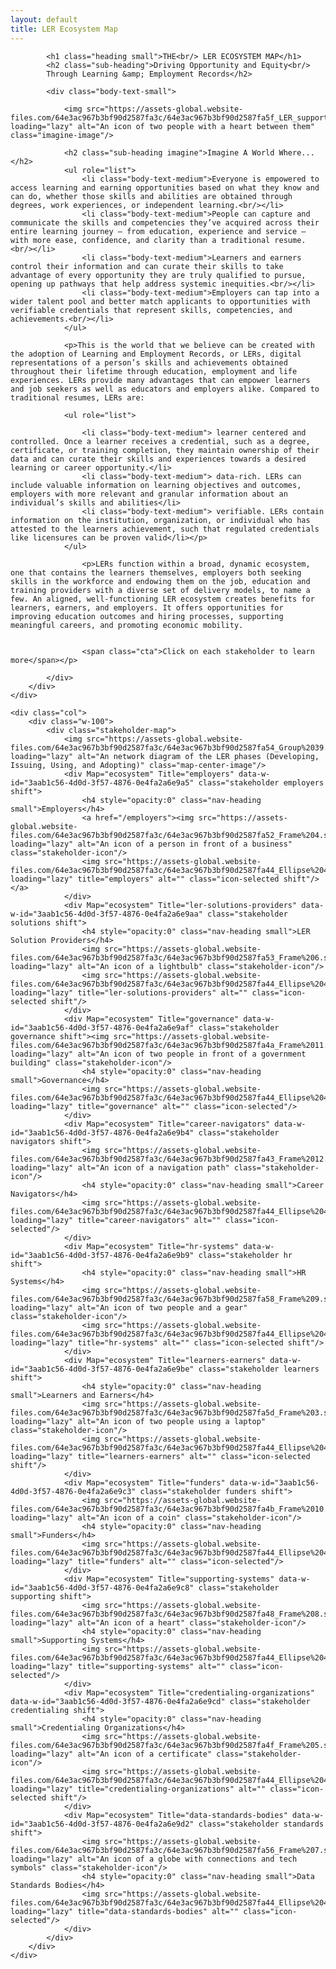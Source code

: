 ```yaml
---
layout: default
title: LER Ecosystem Map
---
```


<div class="container-fluid section-intro">
    <div class="row">
        <div class="col">

			<h1 class="heading small">THE<br/> LER ECOSYSTEM MAP</h1>
			<h2 class="sub-heading">Driving Opportunity and Equity<br/>
			Through Learning &amp; Employment Records</h2>

			<div class="body-text-small">

 				<img src="https://assets-global.website-files.com/64e3ac967b3bf90d2587fa3c/64e3ac967b3bf90d2587fa5f_LER_support.svg" loading="lazy" alt="An icon of two people with a heart between them" class="imagine-image"/>

				<h2 class="sub-heading imagine">Imagine A World Where...</h2>
				<ul role="list">
					<li class="body-text-medium">Everyone is empowered to access learning and earning opportunities based on what they know and can do, whether those skills and abilities are obtained through degrees, work experiences, or independent learning.<br/>‍</li>
					<li class="body-text-medium">People can capture and communicate the skills and competencies they’ve acquired across their entire learning journey — from education, experience and service — with more ease, confidence, and clarity than a traditional resume.<br/>‍</li>
					<li class="body-text-medium">Learners and earners control their information and can curate their skills to take advantage of every opportunity they are truly qualified to pursue, opening up pathways that help address systemic inequities.<br/>‍</li>
					<li class="body-text-medium">Employers can tap into a wider talent pool and better match applicants to opportunities with verifiable credentials that represent skills, competencies, and achievements.<br/>‍</li>
				</ul>

				<p>This is the world that we believe can be created with the adoption of Learning and Employment Records, or LERs, digital representations of a person’s skills and achievements obtained throughout their lifetime through education, employment and life experiences. LERs provide many advantages that can empower learners and job seekers as well as educators and employers alike. Compared to traditional resumes, LERs are:
				
				<ul role="list">

					<li class="body-text-medium"> learner centered and controlled. Once a learner receives a credential, such as a degree, certificate, or training completion, they maintain ownership of their data and can curate their skills and experiences towards a desired learning or career opportunity.</li>
					<li class="body-text-medium"> data-rich. LERs can include valuable information on learning objectives and outcomes, employers with more relevant and granular information about an individual’s skills and abilities</li>
					<li class="body-text-medium"> verifiable. LERs contain information on the institution, organization, or individual who has attested to the learners achievement, such that regulated credentials like licensures can be proven valid</li></p>
				</ul>

					<p>LERs function within a broad, dynamic ecosystem, one that contains the learners themselves, employers both seeking skills in the workforce and endowing them on the job, education and training providers with a diverse set of delivery models, to name a few. An aligned, well-functioning LER ecosystem creates benefits for learners, earners, and employers. It offers opportunities for improving education outcomes and hiring processes, supporting meaningful careers, and promoting economic mobility.
	
	
 					<span class="cta">Click on each stakeholder to learn more</span></p>
	
			</div>
		</div>
	</div>

	<div class="col">
		<div class="w-100">
			<div class="stakeholder-map">
				<img src="https://assets-global.website-files.com/64e3ac967b3bf90d2587fa3c/64e3ac967b3bf90d2587fa54_Group%2039.svg" loading="lazy" alt="An network diagram of the LER phases (Developing, Issuing, Using, and Adopting)" class="map-center-image"/>
				<div Map="ecosystem" Title="employers" data-w-id="3aab1c56-4d0d-3f57-4876-0e4fa2a6e9a5" class="stakeholder employers shift">
					<h4 style="opacity:0" class="nav-heading small">Employers</h4>
					<a href="/employers"><img src="https://assets-global.website-files.com/64e3ac967b3bf90d2587fa3c/64e3ac967b3bf90d2587fa52_Frame%204.svg" loading="lazy" alt="An icon of a person in front of a business" class="stakeholder-icon"/>
					<img src="https://assets-global.website-files.com/64e3ac967b3bf90d2587fa3c/64e3ac967b3bf90d2587fa44_Ellipse%2046.svg" loading="lazy" title="employers" alt="" class="icon-selected shift"/></a>
				</div>
				<div Map="ecosystem" Title="ler-solutions-providers" data-w-id="3aab1c56-4d0d-3f57-4876-0e4fa2a6e9aa" class="stakeholder solutions shift">
					<h4 style="opacity:0" class="nav-heading small">LER Solution Providers</h4>
					<img src="https://assets-global.website-files.com/64e3ac967b3bf90d2587fa3c/64e3ac967b3bf90d2587fa53_Frame%206.svg" loading="lazy" alt="An icon of a lightbulb" class="stakeholder-icon"/>
					<img src="https://assets-global.website-files.com/64e3ac967b3bf90d2587fa3c/64e3ac967b3bf90d2587fa44_Ellipse%2046.svg" loading="lazy" title="ler-solutions-providers" alt="" class="icon-selected shift"/>
				</div>
				<div Map="ecosystem" Title="governance" data-w-id="3aab1c56-4d0d-3f57-4876-0e4fa2a6e9af" class="stakeholder governance shift"><img src="https://assets-global.website-files.com/64e3ac967b3bf90d2587fa3c/64e3ac967b3bf90d2587fa4a_Frame%2011.svg" loading="lazy" alt="An icon of two people in front of a government building" class="stakeholder-icon"/>
					<h4 style="opacity:0" class="nav-heading small">Governance</h4>
					<img src="https://assets-global.website-files.com/64e3ac967b3bf90d2587fa3c/64e3ac967b3bf90d2587fa44_Ellipse%2046.svg" loading="lazy" title="governance" alt="" class="icon-selected"/>
				</div>
				<div Map="ecosystem" Title="career-navigators" data-w-id="3aab1c56-4d0d-3f57-4876-0e4fa2a6e9b4" class="stakeholder navigators shift">
					<img src="https://assets-global.website-files.com/64e3ac967b3bf90d2587fa3c/64e3ac967b3bf90d2587fa43_Frame%2012.svg" loading="lazy" alt="An icon of a navigation path" class="stakeholder-icon"/>
					<h4 style="opacity:0" class="nav-heading small">Career Navigators</h4>
					<img src="https://assets-global.website-files.com/64e3ac967b3bf90d2587fa3c/64e3ac967b3bf90d2587fa44_Ellipse%2046.svg" loading="lazy" title="career-navigators" alt="" class="icon-selected"/>
				</div>
				<div Map="ecosystem" Title="hr-systems" data-w-id="3aab1c56-4d0d-3f57-4876-0e4fa2a6e9b9" class="stakeholder hr shift">
					<h4 style="opacity:0" class="nav-heading small">HR Systems</h4>
					<img src="https://assets-global.website-files.com/64e3ac967b3bf90d2587fa3c/64e3ac967b3bf90d2587fa58_Frame%209.svg" loading="lazy" alt="An icon of two people and a gear" class="stakeholder-icon"/>
					<img src="https://assets-global.website-files.com/64e3ac967b3bf90d2587fa3c/64e3ac967b3bf90d2587fa44_Ellipse%2046.svg" loading="lazy" title="hr-systems" alt="" class="icon-selected shift"/>
				</div>
				<div Map="ecosystem" Title="learners-earners" data-w-id="3aab1c56-4d0d-3f57-4876-0e4fa2a6e9be" class="stakeholder learners shift">
					<h4 style="opacity:0" class="nav-heading small">Learners and Earners</h4>
					<img src="https://assets-global.website-files.com/64e3ac967b3bf90d2587fa3c/64e3ac967b3bf90d2587fa5d_Frame%203.svg" loading="lazy" alt="An icon of two people using a laptop" class="stakeholder-icon"/>
					<img src="https://assets-global.website-files.com/64e3ac967b3bf90d2587fa3c/64e3ac967b3bf90d2587fa44_Ellipse%2046.svg" loading="lazy" title="learners-earners" alt="" class="icon-selected shift"/>
				</div>
				<div Map="ecosystem" Title="funders" data-w-id="3aab1c56-4d0d-3f57-4876-0e4fa2a6e9c3" class="stakeholder funders shift">
					<img src="https://assets-global.website-files.com/64e3ac967b3bf90d2587fa3c/64e3ac967b3bf90d2587fa4b_Frame%2010.svg" loading="lazy" alt="An icon of a coin" class="stakeholder-icon"/>
					<h4 style="opacity:0" class="nav-heading small">Funders</h4>
					<img src="https://assets-global.website-files.com/64e3ac967b3bf90d2587fa3c/64e3ac967b3bf90d2587fa44_Ellipse%2046.svg" loading="lazy" title="funders" alt="" class="icon-selected"/>
				</div>
				<div Map="ecosystem" Title="supporting-systems" data-w-id="3aab1c56-4d0d-3f57-4876-0e4fa2a6e9c8" class="stakeholder supporting shift">
					<img src="https://assets-global.website-files.com/64e3ac967b3bf90d2587fa3c/64e3ac967b3bf90d2587fa48_Frame%208.svg" loading="lazy" alt="An icon of a heart" class="stakeholder-icon"/>
					<h4 style="opacity:0" class="nav-heading small">Supporting Systems</h4>
					<img src="https://assets-global.website-files.com/64e3ac967b3bf90d2587fa3c/64e3ac967b3bf90d2587fa44_Ellipse%2046.svg" loading="lazy" title="supporting-systems" alt="" class="icon-selected"/>
				</div>
				<div Map="ecosystem" Title="credentialing-organizations" data-w-id="3aab1c56-4d0d-3f57-4876-0e4fa2a6e9cd" class="stakeholder credentialing shift">
					<h4 style="opacity:0" class="nav-heading small">Credentialing Organizations</h4>
					<img src="https://assets-global.website-files.com/64e3ac967b3bf90d2587fa3c/64e3ac967b3bf90d2587fa4f_Frame%205.svg" loading="lazy" alt="An icon of a certificate" class="stakeholder-icon"/>
					<img src="https://assets-global.website-files.com/64e3ac967b3bf90d2587fa3c/64e3ac967b3bf90d2587fa44_Ellipse%2046.svg" loading="lazy" title="credentialing-organizations" alt="" class="icon-selected shift"/>
				</div>
				<div Map="ecosystem" Title="data-standards-bodies" data-w-id="3aab1c56-4d0d-3f57-4876-0e4fa2a6e9d2" class="stakeholder standards shift">
					<img src="https://assets-global.website-files.com/64e3ac967b3bf90d2587fa3c/64e3ac967b3bf90d2587fa56_Frame%207.svg" loading="lazy" alt="An icon of a globe with connections and tech symbols" class="stakeholder-icon"/>
					<h4 style="opacity:0" class="nav-heading small">Data Standards Bodies</h4>
					<img src="https://assets-global.website-files.com/64e3ac967b3bf90d2587fa3c/64e3ac967b3bf90d2587fa44_Ellipse%2046.svg" loading="lazy" title="data-standards-bodies" alt="" class="icon-selected"/>
				</div>
			</div>
		</div>
	</div>
</div>


